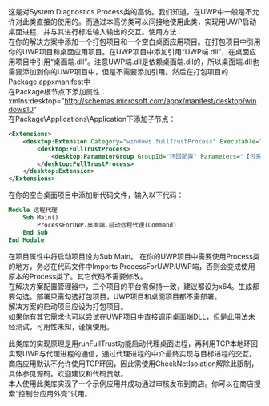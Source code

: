 这是对System.Diagnostics.Process类的高仿。我们知道，在UWP中一般是不允许对此类直接的使用的。而通过本高仿类可以间接地使用此类，实现用UWP启动桌面进程，并与其进行标准输入输出的交互。使用方法：  
在你的解决方案中添加一个打包项目和一个空白桌面应用项目。在打包项目中引用你的UWP项目和桌面应用项目。在UWP项目中添加引用“UWP端.dll”，在桌面应用项目中引用“桌面端.dll”。注意UWP端.dll是依赖桌面端.dll的，所以桌面端.dll也需要添加到你的UWP项目中，但是不需要添加引用。然后在打包项目的Package.appxmanifest中：  
在Package根节点下添加属性：xmlns:desktop="http://schemas.microsoft.com/appx/manifest/desktop/windows10"  
在Package\Applications\Application下添加子节点：  
```xml
<Extensions>
	<desktop:Extension Category="windows.fullTrustProcess" Executable="【桌面应用项目的路径，如：远程代理\远程代理.exe】">
		<desktop:FullTrustProcess>
			<desktop:ParameterGroup GroupId="环回配置" Parameters="【包系列名+空格+TCP环回端口号，如：642671AC6A72D.52333923F7214_9vcz5tcd8ce5e 32768】"  />
		</desktop:FullTrustProcess>
	</desktop:Extension>
</Extensions>
```
在你的空白桌面项目中添加新代码文件，输入以下代码：
```vb
Module 远程代理
	Sub Main()
		ProcessForUWP.桌面端.启动远程代理(Command)
	End Sub
End Module
```
在项目属性中将启动项目设为Sub Main。
在你的UWP项目中需要使用Process类的地方，务必在代码文件中Imports ProcessForUWP.UWP端，否则会变成使用原本的Process类了。其它代码不需要修改。  
在解决方案配置管理器中，三个项目的平台需保持一致，建议都设为x64。生成都要勾选。部署只需勾选打包项目，UWP项目和桌面项目都不需部署。  
解决方案的启动项目应设为打包项目。  
如果你有其它需求也可以尝试在UWP项目中直接调用桌面端DLL，但是此用法未经测试，可用性未知，谨慎使用。  

此类库的实现原理是用runFullTrust功能启动代理桌面进程，再利用TCP本地环回实现UWP与代理进程的通信，通过代理进程的中介最终实现与目标进程的交互。商店应用默认不允许使用TCP环回，因此需使用CheckNetIsolation解除此限制，具体参见源码。欢迎建议和代码贡献。  
本人使用此类库实现了一个示例应用并成功通过审核发布到商店。你可以在商店搜索“控制台应用外壳”试用。
